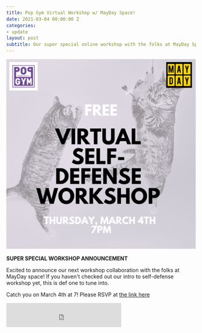 ```yaml
---
title: Pop Gym Virtual Workshop w/ MayDay Space!
date: 2021-03-04 00:00:00 Z
categories:
- update
layout: post
subtitle: Our super special online workshop with the folks at MayDay Space!
---
```


![Pop Gym Online](/assets/maydayselfdefense.png)


**SUPER SPECIAL WORKSHOP ANNOUNCEMENT**

Excited to announce our next workshop collaboration with the folks at MayDay space! If you haven't checked out our intro to self-defense workshop yet, this is def one to tune into.

Catch you on March 4th at 7! Please RSVP at [the link here](https://withfriends.co/event/9476400/virtual_self_defense_workshop)

<iframe src="https://withfriends.co/pop_gym/embed/raw:kind=Join" width="306" height="64" frameborder="0"></iframe>

